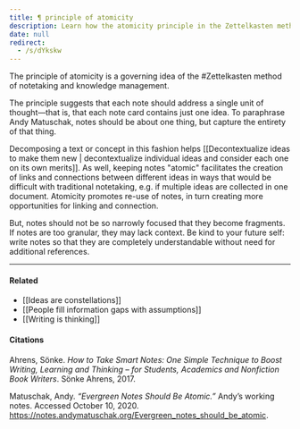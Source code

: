 ```yaml
---
title: ¶ principle of atomicity
description: Learn how the atomicity principle in the Zettelkasten method improves note-taking by focusing each note on a single clear idea for better connections and easier reuse.
date: null
redirect:
  - /s/dYkskw
---
```


The principle of atomicity is a governing idea of the #Zettelkasten method of notetaking and knowledge management.

The principle suggests that each note should address a single unit of thought—that is, that each note card contains just one idea. To paraphrase Andy Matuschak, notes should be about one thing, but capture the entirety of that thing.

Decomposing a text or concept in this fashion helps [[Decontextualize ideas to make them new | decontextualize individual ideas and consider each one on its own merits]]. As well, keeping notes "atomic" facilitates the creation of links and connections between different ideas in ways that would be difficult with traditional notetaking, e.g. if multiple ideas are collected in one document. Atomicity promotes re-use of notes, in turn creating more opportunities for linking and connection.

But, notes should not be so narrowly focused that they become fragments. If notes are too granular, they may lack context. Be kind to your future self: write notes so that they are completely understandable without need for additional references.

---

#### Related

- [[Ideas are constellations]]
- [[People fill information gaps with assumptions]]
- [[Writing is thinking]]

#### Citations

Ahrens, Sönke. _How to Take Smart Notes: One Simple Technique to Boost Writing, Learning and Thinking – for Students, Academics and Nonfiction Book Writers_. Sönke Ahrens, 2017.

Matuschak, Andy. _“Evergreen Notes Should Be Atomic.”_ Andyʼs working notes. Accessed October 10, 2020. <https://notes.andymatuschak.org/Evergreen_notes_should_be_atomic>.
